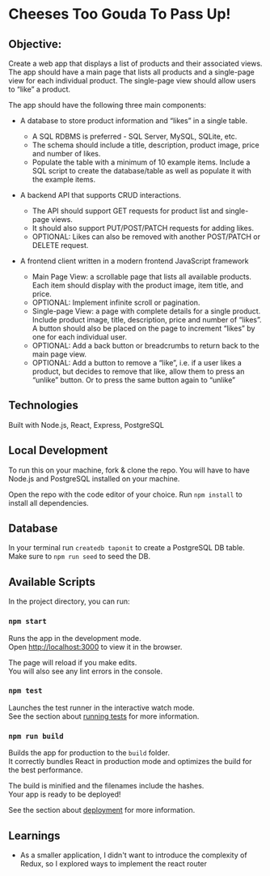 # Cheeses Too Gouda To Pass Up!

## Objective:

Create a web app that displays a list of products and their associated views. The app should
have a main page that lists all products and a single-page view for each individual product. The single-page view should allow users to “like” a product.

The app should have the following three main components:

- A database to store product information and “likes” in a single table.

  - A SQL RDBMS is preferred - SQL Server, MySQL, SQLite, etc.
  - The schema should include a title, description, product image, price and number of likes.
  - Populate the table with a minimum of 10 example items. Include a SQL script to create the database/table as well as populate it with the example items.

- A backend API that supports CRUD interactions.

  - The API should support GET requests for product list and single-page views.
  - It should also support PUT/POST/PATCH requests for adding likes.
  - OPTIONAL: Likes can also be removed with another POST/PATCH or DELETE request.

- A frontend client written in a modern frontend JavaScript framework
  - Main Page View: a scrollable page that lists all available products. Each item should display with the product image, item title, and price.
  - OPTIONAL: Implement infinite scroll or pagination.
  - Single-page View: a page with complete details for a single product. Include product image, title, description, price and number of “likes”. A button should also be placed on the page to increment “likes” by one for each individual user.
  - OPTIONAL: Add a back button or breadcrumbs to return back to the main page view.
  - OPTIONAL: Add a button to remove a “like”, i.e. if a user likes a product, but decides to remove that like, allow them to press an “unlike” button. Or to press the same button again to “unlike”

## Technologies

Built with Node.js, React, Express, PostgreSQL

## Local Development

To run this on your machine, fork & clone the repo. You will have to have Node.js and PostgreSQL installed on your machine.

Open the repo with the code editor of your choice. Run `npm install` to install all dependencies.

## Database

In your terminal run `createdb taponit` to create a PostgreSQL DB table. Make sure to `npm run seed` to seed the DB.

## Available Scripts

In the project directory, you can run:

### `npm start`

Runs the app in the development mode.\
Open [http://localhost:3000](http://localhost:3000) to view it in the browser.

The page will reload if you make edits.\
You will also see any lint errors in the console.

### `npm test`

Launches the test runner in the interactive watch mode.\
See the section about [running tests](https://facebook.github.io/create-react-app/docs/running-tests) for more information.

### `npm run build`

Builds the app for production to the `build` folder.\
It correctly bundles React in production mode and optimizes the build for the best performance.

The build is minified and the filenames include the hashes.\
Your app is ready to be deployed!

See the section about [deployment](https://facebook.github.io/create-react-app/docs/deployment) for more information.

## Learnings

- As a smaller application, I didn't want to introduce the complexity of Redux, so I explored ways to implement the react router
